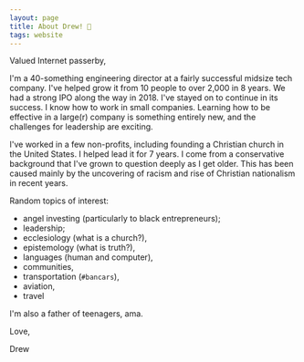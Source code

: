 ```yaml
---
layout: page
title: About Drew! 👋
tags: website
---
```


Valued Internet passerby,

I'm a 40-something engineering director at a fairly successful midsize tech company.  I've helped grow it from 10 people to over 2,000 in 8 years.  We had a strong IPO along the way in 2018.  I've stayed on to continue in its success.  I know how to work in small companies.  Learning how to be effective in a large(r) company is something entirely new, and the challenges for leadership are exciting.

I've worked in a few non-profits, including founding a Christian church in the United States.  I helped lead it for 7 years.  I come from a conservative background that I've grown to question deeply as I get older.  This has been caused mainly by the uncovering of racism and rise of Christian nationalism in recent years.

Random topics of interest:

* angel investing (particularly to black entrepreneurs);
* leadership;
* ecclesiology (what is a church?),
* epistemology (what is truth?),
* languages (human and computer),
* communities,
* transportation (`#bancars`),
* aviation,
* travel

I'm also a father of teenagers, ama.

Love,

Drew
